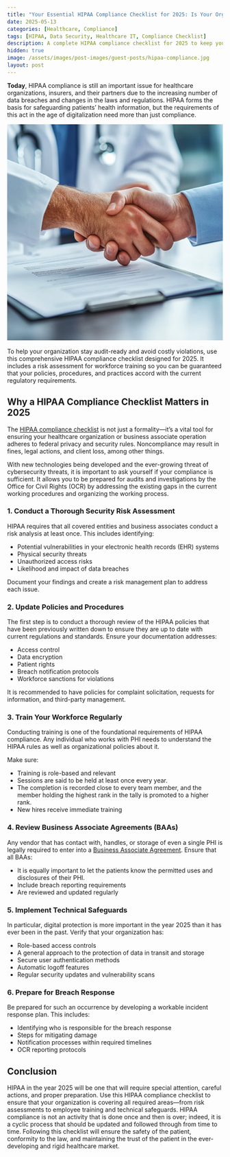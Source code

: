 ```yaml
---
title: "Your Essential HIPAA Compliance Checklist for 2025: Is Your Organization Ready?"
date: 2025-05-13
categories: [Healthcare, Compliance]
tags: [HIPAA, Data Security, Healthcare IT, Compliance Checklist]
description: A complete HIPAA compliance checklist for 2025 to keep your healthcare organization audit-ready and secure.
hidden: true
image: /assets/images/post-images/guest-posts/hipaa-compliance.jpg
layout: post
---
```


**Today**, HIPAA compliance is still an important issue for healthcare organizations, insurers, and their partners due to the increasing number of data breaches and changes in the laws and regulations. HIPAA forms the basis for safeguarding patients’ health information, but the requirements of this act in the age of digitalization need more than just compliance.

![HIPAA Compliance featured image](/assets/images/post-images/guest-posts/hipaa-compliance.jpg)

To help your organization stay audit-ready and avoid costly violations, use this comprehensive HIPAA compliance checklist designed for 2025. It includes a risk assessment for workforce training so you can be guaranteed that your policies, procedures, and practices accord with the current regulatory requirements.

## Why a HIPAA Compliance Checklist Matters in 2025

The [HIPAA compliance checklist](https://www.upbeatgeek.com/understanding-hipaa-certification-steps-benefits-and-what-you-need-to-know/) is not just a formality—it’s a vital tool for ensuring your healthcare organization or business associate operation adheres to federal privacy and security rules. Noncompliance may result in fines, legal actions, and client loss, among other things.

With new technologies being developed and the ever-growing threat of cybersecurity threats, it is important to ask yourself if your compliance is sufficient. It allows you to be prepared for audits and investigations by the Office for Civil Rights (OCR) by addressing the existing gaps in the current working procedures and organizing the working process.

### 1. Conduct a Thorough Security Risk Assessment

HIPAA requires that all covered entities and business associates conduct a risk analysis at least once. This includes identifying:

- Potential vulnerabilities in your electronic health records (EHR) systems  
- Physical security threats  
- Unauthorized access risks  
- Likelihood and impact of data breaches  

Document your findings and create a risk management plan to address each issue.

### 2. Update Policies and Procedures

The first step is to conduct a thorough review of the HIPAA policies that have been previously written down to ensure they are up to date with current regulations and standards. Ensure your documentation addresses:

- Access control  
- Data encryption  
- Patient rights  
- Breach notification protocols  
- Workforce sanctions for violations  

It is recommended to have policies for complaint solicitation, requests for information, and third-party management.

### 3. Train Your Workforce Regularly

Conducting training is one of the foundational requirements of HIPAA compliance. Any individual who works with PHI needs to understand the HIPAA rules as well as organizational policies about it.

Make sure:

- Training is role-based and relevant  
- Sessions are said to be held at least once every year.  
- The completion is recorded close to every team member, and the member holding the highest rank in the tally is promoted to a higher rank.  
- New hires receive immediate training  

### 4. Review Business Associate Agreements (BAAs)

Any vendor that has contact with, handles, or storage of even a single PHI is legally required to enter into a [Business Associate Agreement](https://ironcladapp.com/journal/contracts/business-associate-agreement/). Ensure that all BAAs:

- It is equally important to let the patients know the permitted uses and disclosures of their PHI.  
- Include breach reporting requirements  
- Are reviewed and updated regularly  

### 5. Implement Technical Safeguards

In particular, digital protection is more important in the year 2025 than it has ever been in the past. Verify that your organization has:

- Role-based access controls  
- A general approach to the protection of data in transit and storage  
- Secure user authentication methods  
- Automatic logoff features  
- Regular security updates and vulnerability scans  

### 6. Prepare for Breach Response

Be prepared for such an occurrence by developing a workable incident response plan. This includes:

- Identifying who is responsible for the breach response  
- Steps for mitigating damage  
- Notification processes within required timelines  
- OCR reporting protocols  

## Conclusion

HIPAA in the year 2025 will be one that will require special attention, careful actions, and proper preparation. Use this HIPAA compliance checklist to ensure that your organization is covering all required areas—from risk assessments to employee training and technical safeguards. HIPAA compliance is not an activity that is done once and then is over; indeed, it is a cyclic process that should be updated and followed through from time to time. Following this checklist will ensure the safety of the patient, conformity to the law, and maintaining the trust of the patient in the ever-developing and rigid healthcare market.
